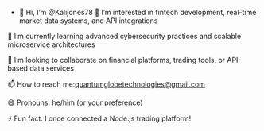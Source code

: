 - 👋 Hi, I’m @Kalijones78
👀 I’m interested in fintech development, real-time market data systems, and API integrations

🌱 I’m currently learning advanced cybersecurity practices and scalable microservice architectures

💞️ I’m looking to collaborate on financial platforms, trading tools, or API-based data services

📫 How to reach me:quantumglobetechnologies@gmail.com

😄 Pronouns: he/him (or your preference)

⚡ Fun fact: I once connected a Node.js trading platform!
<!---
Kalijones78/Kalijones78 is a ✨ special ✨ repository because its `README.md` (this file) appears on your GitHub profile.
You can click the Preview link to take a look at your changes.
--->
